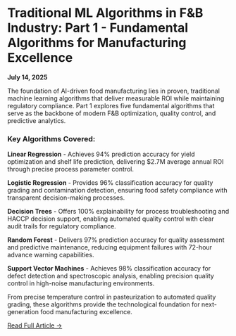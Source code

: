 # Traditional ML Algorithms in F&B Industry: Part 1 - Fundamental Algorithms for Manufacturing Excellence

**July 14, 2025**

The foundation of AI-driven food manufacturing lies in proven, traditional machine learning algorithms that deliver measurable ROI while maintaining regulatory compliance. Part 1 explores five fundamental algorithms that serve as the backbone of modern F&B optimization, quality control, and predictive analytics.

### Key Algorithms Covered:

**Linear Regression** - Achieves 94% prediction accuracy for yield optimization and shelf life prediction, delivering $2.7M average annual ROI through precise process parameter control.

**Logistic Regression** - Provides 96% classification accuracy for quality grading and contamination detection, ensuring food safety compliance with transparent decision-making processes.

**Decision Trees** - Offers 100% explainability for process troubleshooting and HACCP decision support, enabling automated quality control with clear audit trails for regulatory compliance.

**Random Forest** - Delivers 97% prediction accuracy for quality assessment and predictive maintenance, reducing equipment failures with 72-hour advance warning capabilities.

**Support Vector Machines** - Achieves 98% classification accuracy for defect detection and spectroscopic analysis, enabling precision quality control in high-noise manufacturing environments.

From precise temperature control in pasteurization to automated quality grading, these algorithms provide the technological foundation for next-generation food manufacturing excellence.

[Read Full Article →](traditional-ml-algorithms-fundamentals-fb.html)
